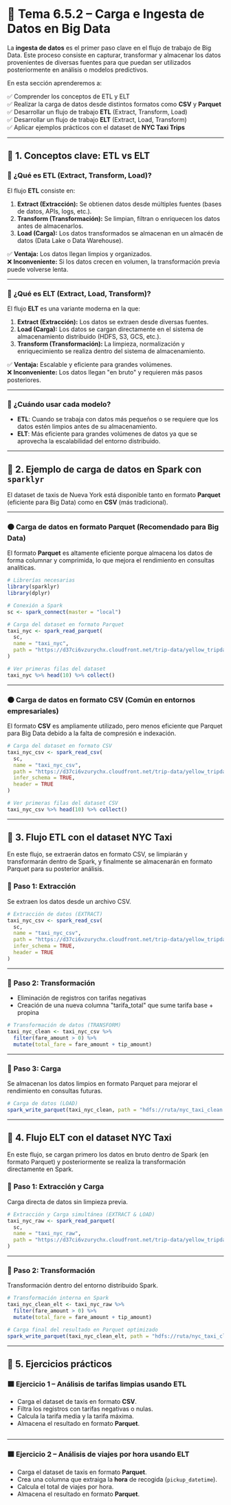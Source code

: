 # 🔵 **Tema 6.5.2 – Carga e Ingesta de Datos en Big Data**

La **ingesta de datos** es el primer paso clave en el flujo de trabajo de Big Data. Este proceso consiste en capturar, transformar y almacenar los datos provenientes de diversas fuentes para que puedan ser utilizados posteriormente en análisis o modelos predictivos.

En esta sección aprenderemos a:

✅ Comprender los conceptos de ETL y ELT  
✅ Realizar la carga de datos desde distintos formatos como **CSV** y **Parquet**  
✅ Desarrollar un flujo de trabajo **ETL** (Extract, Transform, Load)  
✅ Desarrollar un flujo de trabajo **ELT** (Extract, Load, Transform)  
✅ Aplicar ejemplos prácticos con el dataset de **NYC Taxi Trips**  

---

## 🔹 **1. Conceptos clave: ETL vs ELT**

### 📂 **¿Qué es ETL (Extract, Transform, Load)?**

El flujo **ETL** consiste en:

1. **Extract (Extracción):** Se obtienen datos desde múltiples fuentes (bases de datos, APIs, logs, etc.).
2. **Transform (Transformación):** Se limpian, filtran o enriquecen los datos antes de almacenarlos.
3. **Load (Carga):** Los datos transformados se almacenan en un almacén de datos (Data Lake o Data Warehouse).

✅ **Ventaja:** Los datos llegan limpios y organizados.  
❌ **Inconveniente:** Si los datos crecen en volumen, la transformación previa puede volverse lenta.

---

### 📂 **¿Qué es ELT (Extract, Load, Transform)?**

El flujo **ELT** es una variante moderna en la que:

1. **Extract (Extracción):** Los datos se extraen desde diversas fuentes.  
2. **Load (Carga):** Los datos se cargan directamente en el sistema de almacenamiento distribuido (HDFS, S3, GCS, etc.).  
3. **Transform (Transformación):** La limpieza, normalización y enriquecimiento se realiza dentro del sistema de almacenamiento.

✅ **Ventaja:** Escalable y eficiente para grandes volúmenes.  
❌ **Inconveniente:** Los datos llegan "en bruto" y requieren más pasos posteriores.

---

### 🔎 **¿Cuándo usar cada modelo?**

- **ETL**: Cuando se trabaja con datos más pequeños o se requiere que los datos estén limpios antes de su almacenamiento.  
- **ELT**: Más eficiente para grandes volúmenes de datos ya que se aprovecha la escalabilidad del entorno distribuido.

---

## 🔹 **2. Ejemplo de carga de datos en Spark con `sparklyr`**

El dataset de taxis de Nueva York está disponible tanto en formato **Parquet** (eficiente para Big Data) como en **CSV** (más tradicional).

---

### 🟠 **Carga de datos en formato Parquet** (Recomendado para Big Data)
El formato **Parquet** es altamente eficiente porque almacena los datos de forma columnar y comprimida, lo que mejora el rendimiento en consultas analíticas.

```r
# Librerías necesarias
library(sparklyr)
library(dplyr)

# Conexión a Spark
sc <- spark_connect(master = "local")

# Carga del dataset en formato Parquet
taxi_nyc <- spark_read_parquet(
  sc, 
  name = "taxi_nyc",
  path = "https://d37ci6vzurychx.cloudfront.net/trip-data/yellow_tripdata_2023-01.parquet"
)

# Ver primeras filas del dataset
taxi_nyc %>% head(10) %>% collect()
```

---

### 🟠 **Carga de datos en formato CSV** (Común en entornos empresariales)
El formato **CSV** es ampliamente utilizado, pero menos eficiente que Parquet para Big Data debido a la falta de compresión e indexación.

```r
# Carga del dataset en formato CSV
taxi_nyc_csv <- spark_read_csv(
  sc,
  name = "taxi_nyc_csv",
  path = "https://d37ci6vzurychx.cloudfront.net/trip-data/yellow_tripdata_2023-01.csv",
  infer_schema = TRUE,
  header = TRUE
)

# Ver primeras filas del dataset CSV
taxi_nyc_csv %>% head(10) %>% collect()
```

---

## 🔹 **3. Flujo ETL con el dataset NYC Taxi**

En este flujo, se extraerán datos en formato CSV, se limpiarán y transformarán dentro de Spark, y finalmente se almacenarán en formato Parquet para su posterior análisis.

### 🔹 **Paso 1: Extracción**
Se extraen los datos desde un archivo CSV.

```r
# Extracción de datos (EXTRACT)
taxi_nyc_csv <- spark_read_csv(
  sc,
  name = "taxi_nyc_csv",
  path = "https://d37ci6vzurychx.cloudfront.net/trip-data/yellow_tripdata_2023-01.csv",
  infer_schema = TRUE,
  header = TRUE
)
```

---

### 🔹 **Paso 2: Transformación**
- Eliminación de registros con tarifas negativas
- Creación de una nueva columna "tarifa_total" que sume tarifa base + propina

```r
# Transformación de datos (TRANSFORM)
taxi_nyc_clean <- taxi_nyc_csv %>%
  filter(fare_amount > 0) %>%
  mutate(total_fare = fare_amount + tip_amount)
```

---

### 🔹 **Paso 3: Carga**
Se almacenan los datos limpios en formato Parquet para mejorar el rendimiento en consultas futuras.

```r
# Carga de datos (LOAD)
spark_write_parquet(taxi_nyc_clean, path = "hdfs://ruta/nyc_taxi_clean.parquet")
```

---

## 🔹 **4. Flujo ELT con el dataset NYC Taxi**

En este flujo, se cargan primero los datos en bruto dentro de Spark (en formato Parquet) y posteriormente se realiza la transformación directamente en Spark.

### 🔹 **Paso 1: Extracción y Carga**
Carga directa de datos sin limpieza previa.

```r
# Extracción y Carga simultánea (EXTRACT & LOAD)
taxi_nyc_raw <- spark_read_parquet(
  sc, 
  name = "taxi_nyc_raw",
  path = "https://d37ci6vzurychx.cloudfront.net/trip-data/yellow_tripdata_2023-01.parquet"
)
```

---

### 🔹 **Paso 2: Transformación**
Transformación dentro del entorno distribuido Spark.

```r
# Transformación interna en Spark
taxi_nyc_clean_elt <- taxi_nyc_raw %>%
  filter(fare_amount > 0) %>%
  mutate(total_fare = fare_amount + tip_amount)

# Carga final del resultado en Parquet optimizado
spark_write_parquet(taxi_nyc_clean_elt, path = "hdfs://ruta/nyc_taxi_clean_elt.parquet")
```

---

## 🔹 **5. Ejercicios prácticos**

### 🟩 **Ejercicio 1 – Análisis de tarifas limpias usando ETL**
- Carga el dataset de taxis en formato **CSV**.
- Filtra los registros con tarifas negativas o nulas.
- Calcula la tarifa media y la tarifa máxima.
- Almacena el resultado en formato **Parquet**.

```r

```

---

### 🟩 **Ejercicio 2 – Análisis de viajes por hora usando ELT**
- Carga el dataset de taxis en formato **Parquet**.
- Crea una columna que extraiga la **hora** de recogida (`pickup_datetime`).
- Calcula el total de viajes por hora.
- Almacena el resultado en formato **Parquet**.


```r

```
